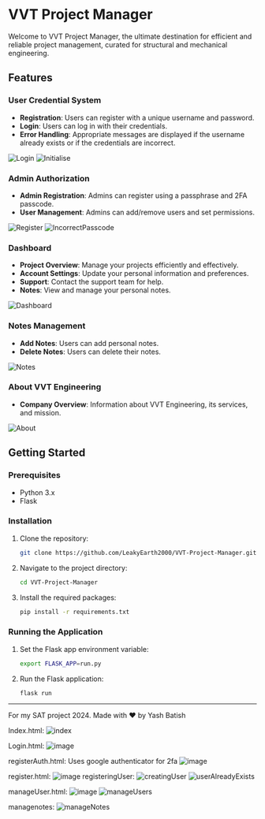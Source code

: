 # VVT Project Manager

Welcome to VVT Project Manager, the ultimate destination for efficient and reliable project management, curated for structural and mechanical engineering.

## Features

### User Credential System
- **Registration**: Users can register with a unique username and password.
- **Login**: Users can log in with their credentials.
- **Error Handling**: Appropriate messages are displayed if the username already exists or if the credentials are incorrect.

![Login](https://github.com/LeakyEarth2000/VVT-Project-Manager/assets/117555864/be0b4979-a5e6-443e-a0fe-87bfea7f93a6)
![Initialise](https://github.com/LeakyEarth2000/VVT-Project-Manager/assets/117555864/68a93a5d-0037-4065-b92f-d20b6f6a0d26)

### Admin Authorization
- **Admin Registration**: Admins can register using a passphrase and 2FA passcode.
- **User Management**: Admins can add/remove users and set permissions.

![Register](https://github.com/LeakyEarth2000/VVT-Project-Manager/assets/117555864/94e29d58-940e-4a35-8604-7c6c640508b3)
![IncorrectPasscode](https://github.com/LeakyEarth2000/VVT-Project-Manager/assets/117555864/405ffa78-a147-4ba1-92ed-4b99802c59b3)

### Dashboard
- **Project Overview**: Manage your projects efficiently and effectively.
- **Account Settings**: Update your personal information and preferences.
- **Support**: Contact the support team for help.
- **Notes**: View and manage your personal notes.

![Dashboard](https://github.com/LeakyEarth2000/VVT-Project-Manager/assets/117555864/68a93a5d-0037-4065-b92f-d20b6f6a0d26)

### Notes Management
- **Add Notes**: Users can add personal notes.
- **Delete Notes**: Users can delete their notes.

![Notes](https://github.com/LeakyEarth2000/VVT-Project-Manager/assets/117555864/68a93a5d-0037-4065-b92f-d20b6f6a0d26)

### About VVT Engineering
- **Company Overview**: Information about VVT Engineering, its services, and mission.

![About](https://github.com/LeakyEarth2000/VVT-Project-Manager/assets/117555864/68a93a5d-0037-4065-b92f-d20b6f6a0d26)

## Getting Started

### Prerequisites
- Python 3.x
- Flask

### Installation
1. Clone the repository:
    ```sh
    git clone https://github.com/LeakyEarth2000/VVT-Project-Manager.git
    ```
2. Navigate to the project directory:
    ```sh
    cd VVT-Project-Manager
    ```
3. Install the required packages:
    ```sh
    pip install -r requirements.txt
    ```

### Running the Application
1. Set the Flask app environment variable:
    ```sh
    export FLASK_APP=run.py
    ```
2. Run the Flask application:
    ```sh
    flask run
    ```

---
For my SAT project
2024. Made with ❤️ by Yash Batish

Index.html:
![index](https://github.com/user-attachments/assets/59d1fb23-0fcd-4ca3-9bf8-9b7e3d3dda85)

Login.html:
![image](https://github.com/user-attachments/assets/d56e38e4-cfca-4d7e-b491-a4fffb686839)

registerAuth.html:
Uses google authenticator for 2fa
![image](https://github.com/user-attachments/assets/5ce11b54-7d1f-4d6a-bf53-b5e9580ff81f)

register.html:
![image](https://github.com/user-attachments/assets/5a459fbb-4230-4a71-8927-b7790a7ba614)
registeringUser:
![creatingUser](https://github.com/user-attachments/assets/2e5d4733-5a2b-4e0f-988a-e7a2ff894a63)
![userAlreadyExists](https://github.com/user-attachments/assets/1494df6c-ddfb-4f99-ba96-7c715ec3a5cd)


manageUser.html:
![image](https://github.com/user-attachments/assets/ba4b5da6-8072-4f3d-8ef8-261b347c62ef)
![manageUsers](https://github.com/user-attachments/assets/26f0e955-42ff-47ce-bbf6-dc0834a54f09)

managenotes:
![manageNotes](https://github.com/user-attachments/assets/b4b3fc7c-ccae-4c0f-9a20-5d36eee0b958)

